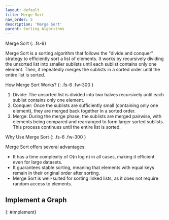 ```yaml
---
layout: default
title: Merge Sort
nav_order: 5
description: 'Merge Sort'
parent: Sorting Algorithms
---
```


Merge Sort
{: .fs-9}

Merge Sort is a sorting algorithm that follows the "divide and conquer" strategy to efficiently sort a list of elements. It works by recursively dividing the unsorted list into smaller sublists until each sublist contains only one element. Then, it repeatedly merges the sublists in a sorted order until the entire list is sorted.

How Merge Sort Works?
{: .fs-6 .fw-300  }

1. Divide: The unsorted list is divided into two halves recursively until each sublist contains only one element.
2. Conquer: Once the sublists are sufficiently small (containing only one element), they are merged back together in a sorted order.
3. Merge: During the merge phase, the sublists are merged pairwise, with elements being compared and rearranged to form larger sorted sublists. This process continues until the entire list is sorted.

Why Use Merge Sort
{: .fs-6 .fw-300  }

Merge Sort offers several advantages:

- It has a time complexity of O(n log n) in all cases, making it efficient even for large datasets.
- It guarantees stable sorting, meaning that elements with equal keys remain in their original order after sorting.
- Merge Sort is well-suited for sorting linked lists, as it does not require random access to elements.

## Implement a Graph
{: #implement}
